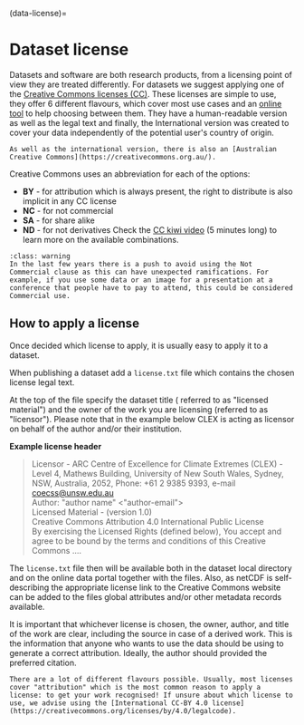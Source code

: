 (data-license)=
# Dataset license
Datasets and software are both research products, from a licensing point of view they are treated differently. For datasets we suggest applying one of the [Creative Commons licenses (CC)](https://creativecommons.org/licenses/). 
 These licenses are simple to use, they offer 6 different flavours, which cover most use cases and an [online tool](https://chooser-beta.creativecommons.org) to help choosing between them. They have a human-readable version as well as the legal text and finally, the International version was created to cover your data independently of the potential user's country of origin.

```{note}
As well as the international version, there is also an [Australian Creative Commons](https://creativecommons.org.au/).
```

Creative Commons uses an abbreviation for each of the options:

* **BY** - for attribution which is always present, the right to distribute is also implicit in any CC license
* **NC** - for not commercial
* **SA** - for share alike
* **ND** - for not derivatives
Check the [CC kiwi video](https://creativecommons.org/about/videos/creative-commons-kiwi/) (5 minutes long) to learn more on the available combinations.


```{admonition} Not Commercial option 
:class: warning
In the last few years there is a push to avoid using the Not Commercial clause as this can have unexpected ramifications. For example, if you use some data or an image for a presentation at a conference that people have to pay to attend, this could be considered Commercial use.
```

## How to apply a license
Once decided which license to apply, it is usually easy to apply it to a dataset.

When publishing a dataset add a `license.txt` file which contains the chosen license legal text.

At the top of the file specify the dataset title ( referred to as "licensed material") and the owner of the work you are licensing (referred to as "licensor"). Please note that in the example below CLEX is acting as licensor on behalf of the author and/or their institution.


**Example license header**
> Licensor - ARC Centre of Excellence for Climate Extremes (CLEX) - Level 4, Mathews Building, University of New South Wales, Sydney, NSW, Australia, 2052, Phone: +61 2 9385 9393, e-mail coecss@unsw.edu.au<br>
> Author: "author name" <"author-email"><br>
>  Licensed Material - <dataset title> (version 1.0)<br>
>  Creative Commons Attribution 4.0 International Public License<br>
>  By exercising the Licensed Rights (defined below), You accept and agree to be bound by the terms and conditions of this Creative Commons ....

The `license.txt` file then will be available both in the dataset local directory and on the online data portal together with the files. Also, as netCDF is self-describing the appropriate license link to the Creative Commons website can be added to the files global attributes and/or other metadata records available.

It is important that whichever license is chosen, the owner, author, and title of the work are clear, including the source in case of a derived work. This is the information that anyone who wants to use the data should be using to generate a correct attribution. Ideally, the author should provided the preferred citation.

```{note} CC-BY 4.0
There are a lot of different flavours possible. Usually, most licenses cover "attribution" which is the most common reason to apply a license: to get your work recognised! If unsure about which license to use, we advise using the [International CC-BY 4.0 license](https://creativecommons.org/licenses/by/4.0/legalcode).
```

